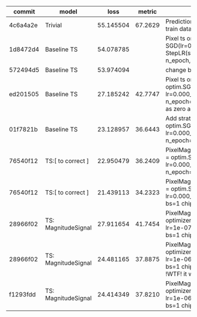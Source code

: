 | commit   | model               | loss      | metric  | description                                                                                                                                                                                    |
|----------|---------------------|-----------|---------|------------------------------------------------------------------------------------------------------------------------------------------------------------------------------------------------|
| 4c6a4a2e | Trivial             | 55.145504 | 67.2629 | Prediction is mean of target on processed train data                                                                                                                                           |
| 1d8472d4 | Baseline TS         | 54.078785 |         | Pixel ts on S1 data only. optimizer: SGD(lr=0.1, momentum=0.9), scheduler: StepLR(step_size=6, gamma=0.5), n_epoch, bs=1 chip                                                                  |
| 572494d5 | Baseline TS         | 53.974094 |         | change batch_size: 1 -> 4                                                                                                                                                                      |
| ed201505 | Baseline TS         | 27.185242 | 42.7747 | Pixel ts on S2 data only. optimizer = optim.SGD(model.parameters(), lr=0.000_01, momentum=0.9), n_epoch=18, bs=4 chip. Missed data faked as zero and CLP=255                                   |
| 01f7821b | Baseline TS         | 23.128957 | 36.6443 | Add stratification for sampling. optimizer = optim.SGD(model.parameters(), lr=0.000_01, momentum=0.9), n_epoch=18, bs=1 chip.                                                                  |
| 76540f12 | TS:[ to correct ]   | 22.950479 | 36.2409 | PixelMagnitudeSignalRegressor. optimizer = optim.SGD(model.parameters(), lr=0.000_01, momentum=0.9), n_epoch=24, bs=1 chip.                                                                    |
| 76540f12 | TS:[ to correct ]   | 21.439113 | 34.2323 | PixelMagnitudeSignalRegressor. optimizer = optim.SGD(model.parameters(), lr=0.000_1, momentum=0.9), n_epoch=24, bs=1 chip.                                                                     |
| 28966f02 | TS: MagnitudeSignal | 27.911654 | 41.7454 | PixelMagnitudeSignalMultRegressor. optimizer = optim.SGD(model.parameters(), lr=1e-07, momentum=0.9), n_epoch=12, bs=1 chip.                                                                   |
| 28966f02 | TS: MagnitudeSignal | 24.481165 | 37.8875 | PixelMagnitudeSignalMultRegressor. optimizer = optim.SGD(model.parameters(), lr=1e-06, momentum=0.9), n_epoch=24, bs=1 chip. but result = magnitude + signal !WTF! it was non-committed change |
| f1293fdd | TS: MagnitudeSignal | 24.414349 | 37.8210 | PixelMagnitudeSignalMultRegressorHonest. optimizer = optim.SGD(model.parameters(), lr=1e-06, momentum=0.9), n_epoch=24, bs=1 chip. result = magnitude * signal                                 |
